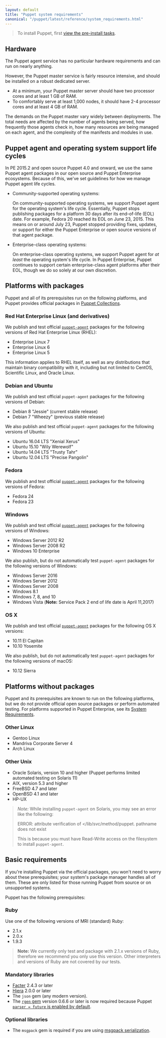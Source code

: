 ```yaml
---
layout: default
title: "Puppet system requirements"
canonical: "/puppet/latest/reference/system_requirements.html"
---
```


> To install Puppet, first [view the pre-install tasks](./install_pre.html).

## Hardware

The Puppet agent service has no particular hardware requirements and can run on nearly anything.

However, the Puppet master service is fairly resource intensive, and should be installed on a robust dedicated server.

* At a minimum, your Puppet master server should have two processor cores and at least 1 GB of RAM.
* To comfortably serve at least 1,000 nodes, it should have 2-4 processor cores and at least 4 GB of RAM.

The demands on the Puppet master vary widely between deployments. The total needs are affected by the number of agents being served, how frequently those agents check in, how many resources are being managed on each agent, and the complexity of the manifests and modules in use.

## Puppet agent and operating system support life cycles

In PE 2015.2 and open source Puppet 4.0 and onward, we use the same Puppet agent packages in our open source and Puppet Enterprise ecosystems. Because of this, we've set guidelines for how we manage Puppet agent life cycles.

* Community-supported operating systems:

  On community-supported operating systems, we support Puppet agent for the operating system's life cycle. Essentially, Puppet stops publishing packages for a platform 30 days after its end-of-life (EOL) date. For example, Fedora 20 reached its EOL on June 23, 2015. This means on or around July 23, Puppet stopped providing fixes, updates, or support for either the Puppet Enterprise or open source versions of that agent package.

* Enterprise-class operating systems:

  On enterprise-class operating systems, we support Puppet agent for _at least_ the operating system's life cycle. In Puppet Enterprise, Puppet continues to support certain enterprise-class agent platforms after their EOL, though we do so solely at our own discretion.

## Platforms with packages

Puppet and all of its prerequisites run on the following platforms, and Puppet provides official packages in [Puppet Collections](./puppet_collections.html).

### Red Hat Enterprise Linux (and derivatives)

We publish and test official [`puppet-agent`](/puppet/latest/reference/about_agent.html) packages for the following versions of Red Hat Enterprise Linux (RHEL):

* Enterprise Linux 7
* Enterprise Linux 6
* Enterprise Linux 5

This information applies to RHEL itself, as well as any distributions that maintain binary compatibility with it, including but not limited to CentOS, Scientific Linux, and Oracle Linux.

### Debian and Ubuntu

We publish and test official `puppet-agent` packages for the following versions of Debian:

-   Debian 8 "Jessie" (current stable release)
-   Debian 7 "Wheezy" (previous stable release)

We also publish and test official `puppet-agent` packages for the following versions of Ubuntu:

-   Ubuntu 16.04 LTS "Xenial Xerus"
-   Ubuntu 15.10 "Wily Werewolf"
-   Ubuntu 14.04 LTS "Trusty Tahr"
-   Ubuntu 12.04 LTS "Precise Pangolin"

### Fedora

We publish and test official [`puppet-agent`](/puppet/latest/reference/about_agent.html) packages for the following versions of Fedora:

* Fedora 24
* Fedora 23

### Windows

We publish and test official [`puppet-agent`](/puppet/latest/reference/about_agent.html) packages for the following versions of Windows:

* Windows Server 2012 R2
* Windows Server 2008 R2
* Windows 10 Enterprise

We also publish, but do not automatically test `puppet-agent` packages for the following versions of Windows:

* Windows Server 2016 
* Windows Server 2012 
* Windows Server 2008
* Windows 8.1
* Windows 7, 8, and 10
* Windows Vista (**Note:** Service Pack 2 end of life date is April 11,2017)

### OS X

We publish and test official [`puppet-agent`](/puppet/latest/reference/about_agent.html) packages for the following OS X versions:

* 10.11 El Capitan
* 10.10 Yosemite

We also publish, but do not automatically test `puppet-agent` packages for the following versions of macOS:

* 10.12 Sierra

## Platforms without packages

Puppet and its prerequisites are known to run on the following platforms, but we do not provide official open source packages or perform automated testing. For platforms supported in Puppet Enterprise, see its [System Requirements]({{pe}}/sys_req_os.html).

### Other Linux

* Gentoo Linux
* Mandriva Corporate Server 4
* Arch Linux

### Other Unix

* Oracle Solaris, version 10 and higher (Puppet performs limited automated testing on Solaris 11)
* AIX, version 5.3 and higher
* FreeBSD 4.7 and later
* OpenBSD 4.1 and later
* HP-UX

>*Note:* While installing `puppet-agent` on Solaris, you may see an error like the following:
>
>  ERROR: attribute verification of </lib/svc/method/puppet.
>    pathname does not exist
>
>This is because you must have Read-Write access on the filesystem to install `puppet-agent`.

## Basic requirements

If you're installing Puppet via the official packages, you won't need to worry about these prerequisites; your system's package manager handles all of them. These are only listed for those running Puppet from source or on unsupported systems.

Puppet has the following prerequisites:

### Ruby

Use one of the following versions of MRI (standard) Ruby:

* 2.1.x
* 2.0.x
* 1.9.3

> **Note:** We currently only test and package with 2.1.x versions of Ruby, therefore we recommend you only use this version. Other interpreters and versions of Ruby are not covered by our tests.

### Mandatory libraries

* [Facter](http://www.puppetlabs.com/puppet/related-projects/facter/) 2.4.3 or later
* [Hiera]({{hiera}}/) 2.0.0 or later
* The `json` gem (any modern version).
* The [`rgen` gem](http://ruby-gen.org/downloads) version 0.6.6 or later is now required because Puppet [`parser = future` is enabled by default](./lang_updating_manifests.html).

### Optional libraries

* The `msgpack` gem is required if you are using [msgpack serialization](./experiments_msgpack.html).
